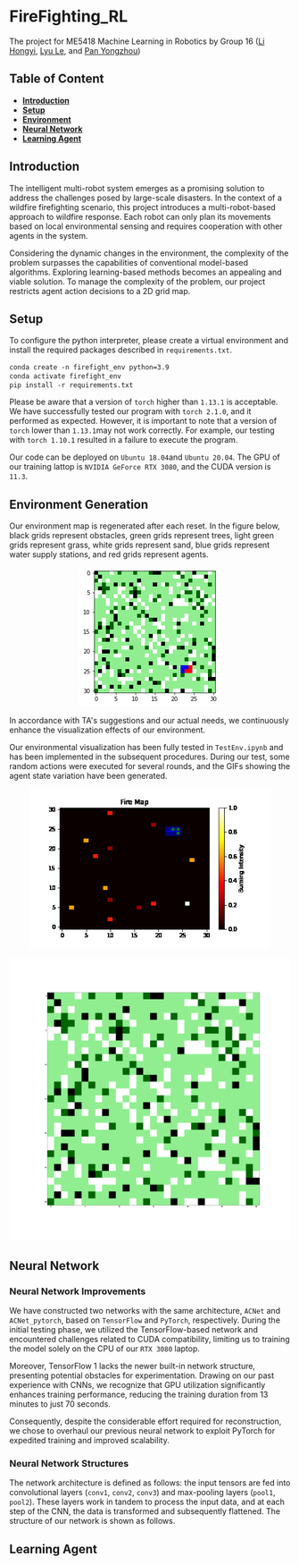 # FireFighting_RL
The project for ME5418 Machine Learning in Robotics by Group 16 ([Li Hongyi](https://github.com/LuyiLi), [Lyu Le](https://github.com/rulerlock), and [Pan Yongzhou](https://github.com/YongzhouPan))

## Table of Content
* __[Introduction](#introduction)__
* __[Setup](#setup)__
* __[Environment](#environment-generation)__
* __[Neural Network](#neural-network)__
* __[Learning Agent](#learning-agent)__


## Introduction
The intelligent multi-robot system emerges as a promising solution to address the challenges posed by large-scale disasters. In the context of a wildfire firefighting scenario, this project introduces a multi-robot-based approach to wildfire response. Each robot can only plan its movements based on local environmental sensing and requires cooperation with other agents in the system.

Considering the dynamic changes in the environment, the complexity of the problem surpasses the capabilities of conventional model-based algorithms. Exploring learning-based methods becomes an appealing and viable solution. To manage the complexity of the problem, our project restricts agent action decisions to a 2D grid map.

## Setup
To configure the python interpreter, please create a virtual environment and install the required packages described in `requirements.txt`.

```
conda create -n firefight_env python=3.9
conda activate firefight_env
pip install -r requirements.txt
```

Please be aware that a version of `torch` higher than `1.13.1` is acceptable. We have successfully tested our program with `torch 2.1.0`, and it performed as expected. However, it is important to note that a version of `torch` lower than `1.13.1`may not work correctly. For example, our testing with `torch 1.10.1` resulted in a failure to execute the program.

Our code can be deployed on `Ubuntu 18.04`and `Ubuntu 20.04`. The GPU of our training lattop is `NVIDIA GeForce RTX 3080`, and the CUDA version is `11.3`.

## Environment Generation
Our environment map is regenerated after each reset. In the figure below, black grids represent obstacles, green grids represent trees, light green grids represent grass, white grids represent sand, blue grids represent water supply stations, and red grids represent agents.

<p align="center">
    <img src="Env.png" alt="EnvInit">
</p>

In accordance with TA's suggestions and our actual needs, we continuously enhance the visualization effects of our environment.

Our environmental visualization has been fully tested in `TestEnv.ipynb` and has been implemented in the subsequent procedures. During our test, some random actions were executed for several rounds, and the GIFs showing the agent state variation have been generated.

<p align="center">
    <img src="fire_agent.gif" alt="Fire Intensity Change Visualization">
</p>

![Environmental Change Visualization](environment.gif)

## Neural Network



### Neural Network Improvements
We have constructed two networks with the same architecture, `ACNet` and `ACNet_pytorch`, based on `TensorFlow` and `PyTorch`, respectively. During the initial testing phase, we utilized the TensorFlow-based network and encountered challenges related to CUDA compatibility, limiting us to training the model solely on the CPU of our `RTX 3080` laptop.

Moreover, TensorFlow 1 lacks the newer built-in network structure, presenting potential obstacles for experimentation. Drawing on our past experience with CNNs, we recognize that GPU utilization significantly enhances training performance, reducing the training duration from 13 minutes to just 70 seconds.

Consequently, despite the considerable effort required for reconstruction, we chose to overhaul our previous neural network to exploit PyTorch for expedited training and improved scalability.


### Neural Network Structures
The network architecture is defined as follows: the input tensors are fed into convolutional layers (`conv1`, `conv2`, `conv3`) and max-pooling layers (`pool1`, `pool2`). These layers work in tandem to process the input data, and at each step of the CNN, the data is transformed and subsequently flattened. The structure of our network is shown as follows.

## Learning Agent

